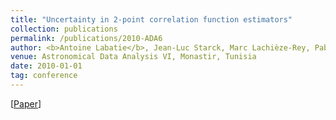 ```yaml
---
title: "Uncertainty in 2-point correlation function estimators"
collection: publications
permalink: /publications/2010-ADA6
author: <b>Antoine Labatie</b>, Jean-Luc Starck, Marc Lachièze-Rey, Pablo Arnalte-Mur
venue: Astronomical Data Analysis VI, Monastir, Tunisia
date: 2010-01-01
tag: conference
---
```


[[Paper](http://ada6.cosmostat.org/Proceedings/labatie.pdf)]
<br>
<br>

